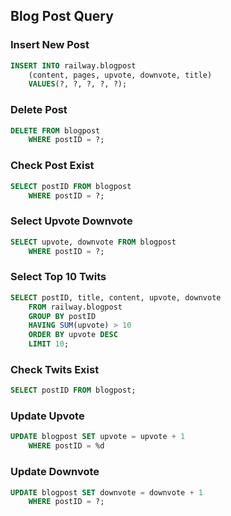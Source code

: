 ## Blog Post Query

### Insert New Post

```sql
INSERT INTO railway.blogpost
	(content, pages, upvote, downvote, title)
	VALUES(?, ?, ?, ?, ?);
```

### Delete Post

```sql
DELETE FROM blogpost
	WHERE postID = ?;
```

### Check Post Exist

```sql
SELECT postID FROM blogpost
	WHERE postID = ?;
```

### Select Upvote Downvote

```sql
SELECT upvote, downvote FROM blogpost
	WHERE postID = ?;
```

### Select Top 10 Twits

```sql
SELECT postID, title, content, upvote, downvote
	FROM railway.blogpost
    GROUP BY postID
    HAVING SUM(upvote) > 10
	ORDER BY upvote DESC
	LIMIT 10;
```

### Check Twits Exist

```sql
SELECT postID FROM blogpost;
```

### Update Upvote

```sql
UPDATE blogpost SET upvote = upvote + 1
	WHERE postID = %d
```

### Update Downvote

```sql
UPDATE blogpost SET downvote = downvote + 1
	WHERE postID = ?;
```
